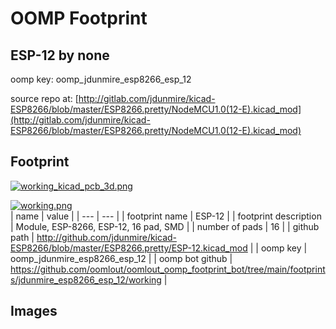 # OOMP Footprint  
## ESP-12  by none  
  
oomp key: oomp_jdunmire_esp8266_esp_12  
  
source repo at: [http://gitlab.com/jdunmire/kicad-ESP8266/blob/master/ESP8266.pretty/NodeMCU1.0(12-E).kicad_mod](http://gitlab.com/jdunmire/kicad-ESP8266/blob/master/ESP8266.pretty/NodeMCU1.0(12-E).kicad_mod)  
## Footprint  
  
[![working_kicad_pcb_3d.png](working_kicad_pcb_3d_600.png)](working_kicad_pcb_3d.png)  
  
[![working.png](working_600.png)](working.png)  
| name | value | 
| --- | --- | 
| footprint name | ESP-12 | 
| footprint description | Module, ESP-8266, ESP-12, 16 pad, SMD | 
| number of pads | 16 | 
| github path | http://github.com/jdunmire/kicad-ESP8266/blob/master/ESP8266.pretty/ESP-12.kicad_mod | 
| oomp key | oomp_jdunmire_esp8266_esp_12 | 
| oomp bot github | https://github.com/oomlout/oomlout_oomp_footprint_bot/tree/main/footprints/jdunmire_esp8266_esp_12/working | 
## Images  
